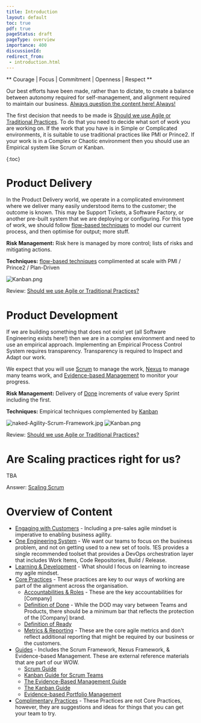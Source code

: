 ```yaml
---
title: Introduction
layout: default
toc: true
pdf: true
pageStatus: draft
pageType: overview
importance: 400
discussionId: 
redirect_from: 
 - introduction.html
---
```


\*\* Courage \| Focus \| Commitment \| Openness \| Respect \*\*

Our best efforts have been made, rather than to dictate, to create a balance between autonomy required for self-management, and alignment required to maintain our business. [Always question the content here! Always!](#communities-%26-contributing)

The first decision that needs to be made is [Should we use Agile or Traditional Practices](/Should-we-use-Agile-or-Traditional-Practices?). To do that you need to decide what sort of work you are working on. If the work that you have is in Simple or Complicated environments, it is suitable to use traditional practices like PMI or Prince2. If your work is in a Complex or Chaotic environment then you should use an Empirical system like Scrum or Kanban.

{:toc}

# Product Delivery

In the Product Delivery world, we operate in a complicated environment where we deliver many easily understood items to the customer; the outcome is known. This may be Support Tickets, a Software Factory, or another pre-built system that we are deploying or configuring. For this type of work, we should follow [flow-based techniques](/Guides/Kanban-Guide) to model our current process, and then optimise for output; more stuff.

**Risk Management:** Risk here is managed by more control; lists of risks and mitigating actions.

**Techniques:** [flow-based techniques](/Guides/Kanban-Guide.md) complimented at scale with PMI / Prince2 / Plan-Driven

![Kanban.png](/.attachments/image-c5fa543d-4bd1-4b56-a435-1780a68bd9ec.png)

Review: [Should we use Agile or Traditional Practices?](/Should-we-use-Agile-or-Traditional-Practices.md?)

# Product Development

If we are building something that does not exist yet (all Software Engineering exists here!) then we are in a complex environment and need to use an empirical approach. Implementing an Empirical Process Control System requires transparency. Transparency is required to Inspect and Adapt our work.

We expect that you will use [Scrum](/Guides/Scrum-Guide.md) to manage the work, [Nexus](/Guides/Nexus-Framework.md) to manage many teams work, and [Evidence-based Management](/Guides/Evidence-Based-Management-Guide.md) to monitor your progress.

**Risk Management:** Delivery of [Done](/Core-Practices/Definition-of-Done-(DoD)) increments of value every Sprint including the first.

**Techniques:** Empirical techniques complemented by [Kanban](/Guides/Kanban-Guide.md)

![naked-Agility-Scrum-Framework.jpg](/.attachments/naked-Agility-Scrum-Framework-0b27c2ff-5272-443f-a9c0-db5c8ac878c4.jpg) ![Kanban.png](/.attachments/image-c5fa543d-4bd1-4b56-a435-1780a68bd9ec.png)

Review: [Should we use Agile or Traditional Practices?](/Should-we-use-Agile-or-Traditional-Practices.md)

# Are Scaling practices right for us?

TBA

Answer: [Scaling Scrum](/Scaling-Scrum.md)

# Overview of Content

-   [Engaging with Customers](/Engaging-with-Customers.md) - Including a pre-sales agile mindset is imperative to enabling business agility.
-   [One Engineering System](/One-Engineering-System-%2D-1ES-(Tools)) - We want our teams to focus on the business problem, and not on getting used to a new set of tools. 1ES provides a single recommended toolset that provides a DevOps orchestration layer that includes Work Items, Code Repositories, Build / Release.
-   [Learning & Development](/Learning-&-Development.md) - What should I focus on learning to increase my agile mindset.
-   [Core Practices](/Core-Practices) - These practices are key to our ways of working are part of the alignment across the organisation.
    -   [Accountabilities & Roles](/Core-Practices/Accountabilities.md) - These are the key accountabilities for [Company]
    -   [Definition of Done](/Core-Practices/Definition-of-Done-(DoD).md) - While the DOD may vary between Teams and Products, there should be a minimum bar that reflects the protection of the [Company] brand.
    -   [Definition of Ready](/Core-Practices/Definition-of-Ready-(DoR).md)
    -   [Metrics & Reporting](/Core-Practices/Metrics-&-Reports) - These are the core agile metrics and don't reflect additional reporting that might be required by our business or the customers.
-   [Guides](/Guides) - Includes the Scrum Framework, Nexus Framework, & Evidence-based Management. These are external reference materials that are part of our WOW.
    -   [Scrum Guide](/Guides/Scrum-Guide)
    -   [Kanban Guide for Scrum Teams](/Guides/Kanban-Guide-for-Scrum-Teams.md)
    -   [The Evidence-Based Management Guide](/Guides/Evidence%2DBased-Management-Guide.md)
    -   [The Kanban Guide](/Guides/Kanban-Guide)
    -   [Evidence-based Portfolio Management](/Guides/Evidence%2Dbased-Portfolio-Management.md)
-   [Complimentary Practices](/Complementary-Practices.md) - These Practices are not Core Practices, however, they are suggestions and ideas for things that you can get your team to try.


